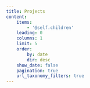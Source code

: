 ```yaml
---
title: Projects
content:
    items:
        - '@self.children'
    leading: 0
    columns: 1
    limit: 5
    order:
        by: date
        dir: desc
    show_date: false
    pagination: true
    url_taxonomy_filters: true
---
```


